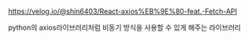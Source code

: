 https://velog.io/@shin6403/React-axios%EB%9E%80-feat.-Fetch-API

python의 axios라이브러리처럼 비동기 방식을 사용할 수 있게 해주는 라이브러리